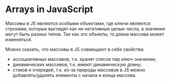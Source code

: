 # Arrays in JavaScript

Массивы в JS являются особыми объектами, где ключи являются строками, которые выглядят как не негативные целые числа, а значения могут быть разных типов. Так как это объекты, то длина массива может изменяться.

Можно сказать, что массивы в JS совмещают в себе свойства:

- ассоциативных массивов, т.к. хранят список пар ключ-значение;
- динамических массивов, т.к. имеют динамическую длину;
- стэков и очередей, т.к. из-за природы массивов в JS можно добавлять/удалять элементы с начала и конца массива.
